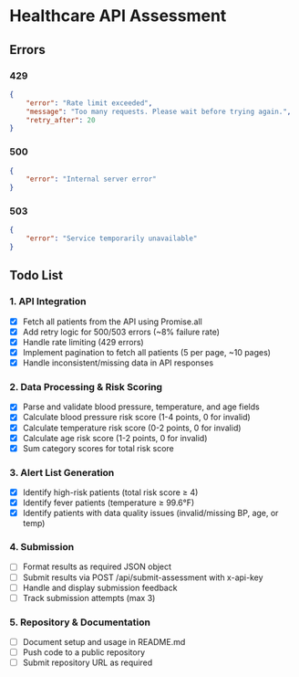 
# Healthcare API Assessment

## Errors

### 429

```json
{
    "error": "Rate limit exceeded",
    "message": "Too many requests. Please wait before trying again.",
    "retry_after": 20
}
```

### 500

```json
{
    "error": "Internal server error"
}
```

### 503

  ```json
  {
      "error": "Service temporarily unavailable"
  }
  ```

## Todo List

### 1. API Integration

- [x] Fetch all patients from the API using Promise.all
- [x] Add retry logic for 500/503 errors (~8% failure rate)
- [x] Handle rate limiting (429 errors)
- [x] Implement pagination to fetch all patients (5 per page, ~10 pages)
- [x] Handle inconsistent/missing data in API responses

### 2. Data Processing & Risk Scoring

- [x] Parse and validate blood pressure, temperature, and age fields
- [x] Calculate blood pressure risk score (1-4 points, 0 for invalid)
- [x] Calculate temperature risk score (0-2 points, 0 for invalid)
- [x] Calculate age risk score (1-2 points, 0 for invalid)
- [x] Sum category scores for total risk score

### 3. Alert List Generation

- [x] Identify high-risk patients (total risk score ≥ 4)
- [x] Identify fever patients (temperature ≥ 99.6°F)
- [x] Identify patients with data quality issues (invalid/missing BP, age, or temp)

### 4. Submission

- [ ] Format results as required JSON object
- [ ] Submit results via POST /api/submit-assessment with x-api-key
- [ ] Handle and display submission feedback
- [ ] Track submission attempts (max 3)

### 5. Repository & Documentation

- [ ] Document setup and usage in README.md
- [ ] Push code to a public repository
- [ ] Submit repository URL as required
